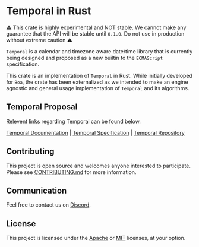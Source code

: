 # Temporal in Rust

:warning: This crate is highly experimental and NOT stable. We cannot make any guarantee that the API will be stable until `0.1.0`. Do not use in production without extreme caution :warning:

`Temporal` is a calendar and timezone aware date/time library that is currently being designed and proposed as a new
builtin to the `ECMAScript` specification.

This crate is an implementation of `Temporal` in Rust. While initially developed for `Boa`, the crate has been externalized
as we intended to make an engine agnostic and general usage implementation of `Temporal` and its algorithms.

## Temporal Proposal

Relevent links regarding Temporal can be found below.

[Temporal Documentation](https://tc39.es/proposal-temporal/docs/) | [Temporal Specification](https://tc39.es/proposal-temporal/) | [Temporal Repository](https://github.com/tc39/proposal-temporal)

## Contributing

This project is open source and welcomes anyone interested to participate. Please see [CONTRIBUTING.md](./CONTRIBUTING.md) for more information.

## Communication

Feel free to contact us on [Discord](https://discord.gg/tUFFk9Y).

## License

This project is licensed under the [Apache](./LICENSE-Apache) or [MIT](./LICENSE-MIT) licenses, at your option.

